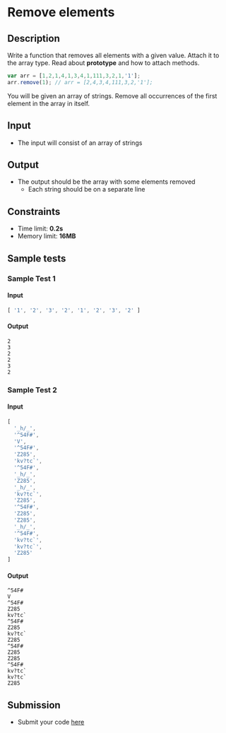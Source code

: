 ﻿# Remove elements

## Description
Write a function that removes all elements with a given value.
Attach it to the array type.
Read about **prototype** and how to attach methods.

```js
var arr = [1,2,1,4,1,3,4,1,111,3,2,1,'1'];
arr.remove(1); // arr = [2,4,3,4,111,3,2,'1'];
```

You will be given an array of strings. Remove all occurrences of the first element in the array in itself.

## Input
- The input will consist of an array of strings

## Output
- The output should be the array with some elements removed
  - Each string should be on a separate line

## Constraints
- Time limit: **0.2s**
- Memory limit: **16MB**

## Sample tests

### Sample Test 1

#### Input
```js
[ '1', '2', '3', '2', '1', '2', '3', '2' ]
```

#### Output
```
2
3
2
2
3
2
```

### Sample Test 2

#### Input
```js
[
  '_h/_',
  '^54F#',
  'V',
  '^54F#',
  'Z285',
  'kv?tc`',
  '^54F#',
  '_h/_',
  'Z285',
  '_h/_',
  'kv?tc`',
  'Z285',
  '^54F#',
  'Z285',
  'Z285',
  '_h/_',
  '^54F#',
  'kv?tc`',
  'kv?tc`',
  'Z285'
]
```

#### Output
```
^54F#
V
^54F#
Z285
kv?tc`
^54F#
Z285
kv?tc`
Z285
^54F#
Z285
Z285
^54F#
kv?tc`
kv?tc`
Z285
```

## Submission
- Submit your code [here](http://bgcoder.com/Contests/Compete/Index/362#1)
